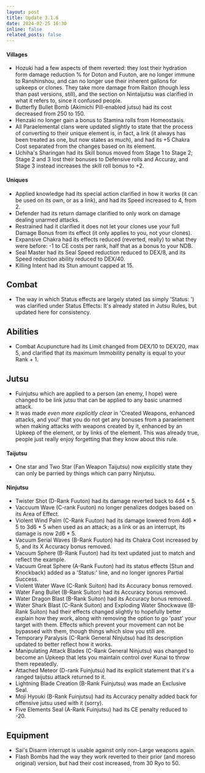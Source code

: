 ```yaml
---
layout: post
title: Update 3.1.6
date: 2024-02-25 16:30
inline: false
related_posts: false
---
```



#### Villages
 - Hozuki had a few aspects of them reverted: they lost their hydration form damage reduction % for Doton and Fuuton, are no longer immune to Ranshinshou, and can no longer use their inherent gallons for upkeeps or clones.  They take more damage from Raiton (though less than past versions, still), and the section on Nintaijutsu was clarified in what it refers to, since it confused people. 
 - Butterfly Bullet Bomb (Akimichi Pill-enabled jutsu) had its cost decreased from 250 to 150.
 - Henzaki no longer gain a bonus to Stamina rolls from Homeostasis.
 - All Paraelemental clans were updated slightly to state that the process of converting to their unique element is, in fact, a link (it always has been treated as one, but now states as much), and had its +5 Chakra Cost separated from the changes based on its element.
 - Uchiha's Sharingan had its Skill bonus moved from Stage 1 to Stage 2; Stage 2 and 3 lost their bonuses to Defensive rolls and Accuray, and Stage 3 instead increases the skill roll bonus to +2.

#### Uniques 
 - Applied knowledge had its special action clarified in how it works (it can be used on its own, or as a link), and had its Speed increased to 4, from 2.
 - Defender had its return damage clarified to only work on damage dealing unarmed attacks.
 - Restrained had it clarified it does not let your clones use your full Damage Bonus from its effect (it only applies to you, not your clones).
 - Expansive Chakra had its effects reduced (reverted, really) to what they were before: -1 to CE costs per rank, half that as a bonus to your NDB.
 - Seal Master had its Seal Speed reduction reduced to DEX/8, and its Speed reduction ability reduced to DEX/40. 
 - Killing Intent had its Stun amount capped at 15.

## Combat
 - The way in which Status effects are largely stated (as simply 'Status: ') was clarified under Status Effects: It's already stated in Jutsu Rules, but updated here for consistency.

## Abilities
 - Combat Acupuncture had its Limit changed from DEX/10 to DEX/20, max 5, and clarified that its maximum Immobility penalty is equal to your Rank + 1.

## Jutsu
 - Fuinjutsu which are applied to a person (an enemy, I hope) were changed to be link jutsu that can be applied to any basic unarmed attack.
 - It was made *even more explicitly clear* in 'Created Weapons, enhanced attacks, and you!' that you do not get any bonuses from a paraelement when making attacks with weapons created by it, enhanced by an Upkeep of the element, or by links of the element.  This was already true, people just really enjoy forgetting that they know about this rule.

#### Taijutsu
 - One star and Two Star (Fan Weapon Taijutsu) now explicitly state they can only be parried by things which can parry Ninjutsu.

#### Ninjutsu 
 - Twister Shot (D-Rank Fuuton) had its damage reverted back to 4d4 * 5.
 - Vaccuum Wave (C-rank Fuuton) no longer penalizes dodges based on its Area of Effect.
 - Violent Wind Palm (C-Rank Fuuton) had its damage lowered from 4d6 * 5 to 3d6 * 5 when used as an attack; as a link or as an interrupt, its damage is now 2d6 * 5.
 - Vacuum Serial Waves (B-Rank Fuuton) had its Chakra Cost increased by 5, and its X Accuracy bonus removed.
 - Vacuum Sphere (B-Rank Fuuton) had its text updated just to match and reflect the example.
 - Vacuum Great Sphere (A-Rank Fuuton) had its status effects (Stun and Knockback) added as a 'Status:' line, and no longer ignores Partial Success.
 - Violent Water Wave (C-Rank Suiton) had its Accuracy bonus removed.
 - Water Fang Bullet (B-Rank Suiton) had its Accuracy bonus removed.
 - Water Dragon Blast (B-Rank Suiton) had its Accuracy bonus removed.
 - Water Shark Blast (C-Rank Suiton) and Exploding Water Shockwave (B-Rank Suiton) had their effects changed slightly to hopefully better explain how they work, along with removing the option to go 'past' your target with them.  Effects which prevent your movement can not be bypassed with them, though things which slow you still are.
 - Temporary Paralysis (C-Rank General Ninjutsu) had its description updated to better reflect how it works.
 - Manipulating Attack Blades (C-Rank General Ninjutsu) was changed to become an Upkeep that lets you maintain control over Kunai to throw them repeatedly.
 - Attached Meteor (D-rank Fuinjutsu) had its explicit statement that it's a ranged taijutsu attack returned to it.
 - Lightning Blade Creation (B-Rank Fuinjutsu) was made an Exclusive Seal.
 - Moji Hyouki (B-Rank Fuinjutsu) had its Accuracy penalty added back for offensive jutsu used with it (sorry).
 - Five Elements Seal (A-Rank Fuinjutsu) had its CE penalty reduced to -20.

## Equipment
 - Sai's Disarm interrupt is usable against only non-Large weapons again.
 - Flash Bombs had the way they work reverted to their prior (and moreso original) version, but had their cost increased, from 30 Ryo to 50.